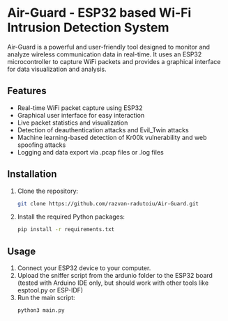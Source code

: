 # Air-Guard - ESP32 based Wi-Fi Intrusion Detection System
Air-Guard is a powerful and user-friendly tool designed to monitor and analyze wireless communication data in real-time. It uses an ESP32 microcontroller to capture WiFi packets and provides a graphical interface for data visualization and analysis.

## Features

- Real-time WiFi packet capture using ESP32
- Graphical user interface for easy interaction
- Live packet statistics and visualization
- Detection of deauthentication attacks and Evil_Twin attacks
- Machine learning-based detection of Kr00k vulnerability and web spoofing attacks
- Logging and data export via .pcap files or .log files

## Installation

1. Clone the repository:
    ```bash
    git clone https://github.com/razvan-radutoiu/Air-Guard.git
    ```
2. Install the required Python packages:
    ```bash
    pip install -r requirements.txt
    ```

## Usage

1. Connect your ESP32 device to your computer.
2. Upload the sniffer script from the ardunio folder to the ESP32 board (tested with Arduino IDE only, but should work with other tools like esptool.py or ESP-IDF)
3. Run the main script:
    ```bash
    python3 main.py
    ```
